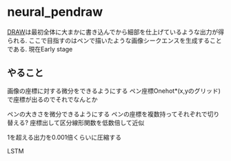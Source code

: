# neural_pendraw

[DRAW](https://arxiv.org/abs/1502.04623)は最初全体に大まかに書き込んでから細部を仕上げているような出力が得られる.
ここで目指すのはペンで描いたような画像シークエンスを生成することである.
現在Early stage

## やること

画像の座標に対する微分をできるようにする
ペン座標Onehot*(x,yのグリッド)で座標が出るのでそれでなんとか

ペンの大きさを微分できるようにする
ペンの座標を複数持ってそれぞれで切り替える?
座標出して区分線形関数を低数倍して近似

1を超える出力を0.001倍くらいに圧縮する

LSTM

